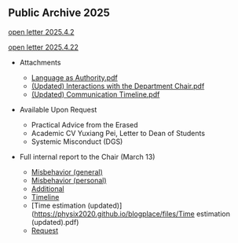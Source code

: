 ## Public Archive 2025

[open letter 2025.4.2](https://physix2020.github.io/blogplace/files/openletter2025.4.2.pdf)  

[open letter 2025.4.22](https://physix2020.github.io/blogplace/files/openletter2025.4.22.pdf)
  * Attachments
    * [Language as Authority.pdf](https://physix2020.github.io/blogplace/files/Attachment1_Language_as_Authority_Chair.pdf)
    * [(Updated) Interactions with the Department Chair.pdf](https://physix2020.github.io/blogplace/files/Attachment2_Interactions_with_the_Department_Chair.pdf)
    * [(Updated) Communication Timeline.pdf](https://physix2020.github.io/blogplace/files/Attachment3_Communication_Timeline.pdf)
  * Available Upon Request
    * Practical Advice from the Erased
    * Academic CV Yuxiang Pei, Letter to Dean of Students
    * Systemic Misconduct (DGS)
     
  * Full internal report to the Chair (March 13)
    * [Misbehavior (general)](https://physix2020.github.io/blogplace/files/Misbehavior(general).pdf)
    * [Misbehavior (personal)](https://physix2020.github.io/blogplace/files/Misbehavior(personal).pdf)
    * [Additional](https://physix2020.github.io/blogplace/files/Additional.pdf)
    * [Timeline](https://physix2020.github.io/blogplace/files/Timeline.pdf)
    * [Time estimation (updated)](https://physix2020.github.io/blogplace/files/Time estimation (updated).pdf)
    * [Request](https://physix2020.github.io/blogplace/files/Request.pdf)
